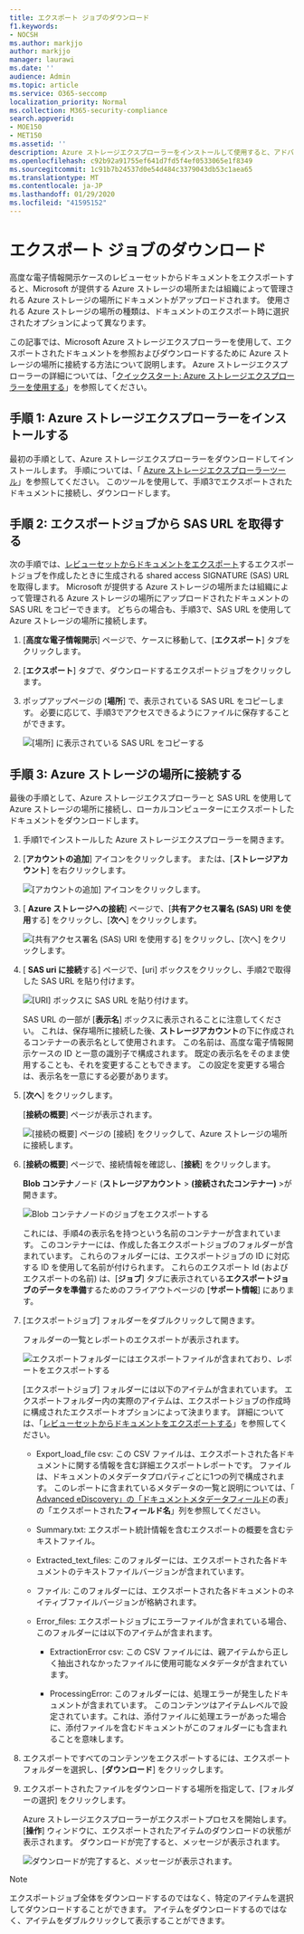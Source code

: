 ```yaml
---
title: エクスポート ジョブのダウンロード
f1.keywords:
- NOCSH
ms.author: markjjo
author: markjjo
manager: laurawi
ms.date: ''
audience: Admin
ms.topic: article
ms.service: O365-seccomp
localization_priority: Normal
ms.collection: M365-security-compliance
search.appverid:
- MOE150
- MET150
ms.assetid: ''
description: Azure ストレージエクスプローラーをインストールして使用すると、アドバンスト eDiscovery のレビューセットからエクスポートされたドキュメントをダウンロードできます。
ms.openlocfilehash: c92b92a91755ef641d7fd5f4ef0533065e1f8349
ms.sourcegitcommit: 1c91b7b24537d0e54d484c3379043db53c1aea65
ms.translationtype: MT
ms.contentlocale: ja-JP
ms.lasthandoff: 01/29/2020
ms.locfileid: "41595152"
---
```

# <a name="download-export-jobs"></a>エクスポート ジョブのダウンロード

高度な電子情報開示ケースのレビューセットからドキュメントをエクスポートすると、Microsoft が提供する Azure ストレージの場所または組織によって管理される Azure ストレージの場所にドキュメントがアップロードされます。 使用される Azure ストレージの場所の種類は、ドキュメントのエクスポート時に選択されたオプションによって異なります。 

この記事では、Microsoft Azure ストレージエクスプローラーを使用して、エクスポートされたドキュメントを参照およびダウンロードするために Azure ストレージの場所に接続する方法について説明します。 Azure ストレージエクスプローラーの詳細については、「[クイックスタート: Azure ストレージエクスプローラーを使用する](https://docs.microsoft.com/azure/storage/blobs/storage-quickstart-blobs-storage-explorer)」を参照してください。

## <a name="step-1-install-the-azure-storage-explorer"></a>手順 1: Azure ストレージエクスプローラーをインストールする

最初の手順として、Azure ストレージエクスプローラーをダウンロードしてインストールします。 手順については、「 [Azure ストレージエクスプローラーツール](https://go.microsoft.com/fwlink/p/?LinkId=544842)」を参照してください。 このツールを使用して、手順3でエクスポートされたドキュメントに接続し、ダウンロードします。

## <a name="step-2-obtain-the-sas-url-from-the-export-job"></a>手順 2: エクスポートジョブから SAS URL を取得する

次の手順では、[レビューセットからドキュメントをエクスポート](export-documents-from-review-set.md)するエクスポートジョブを作成したときに生成される shared access SIGNATURE (SAS) URL を取得します。 Microsoft が提供する Azure ストレージの場所または組織によって管理される Azure ストレージの場所にアップロードされたドキュメントの SAS URL をコピーできます。 どちらの場合も、手順3で、SAS URL を使用して Azure ストレージの場所に接続します。

1. [**高度な電子情報開示**] ページで、ケースに移動して、[**エクスポート**] タブをクリックします。

2. [**エクスポート**] タブで、ダウンロードするエクスポートジョブをクリックします。

3. ポップアップページの [**場所**] で、表示されている SAS URL をコピーします。 必要に応じて、手順3でアクセスできるようにファイルに保存することができます。
 
   ![[場所] に表示されている SAS URL をコピーする](./media/eDiscoExportJob.png)

## <a name="step-3-connect-to-the-azure-storage-location"></a>手順 3: Azure ストレージの場所に接続する

最後の手順として、Azure ストレージエクスプローラーと SAS URL を使用して Azure ストレージの場所に接続し、ローカルコンピューターにエクスポートしたドキュメントをダウンロードします。

1.  手順1でインストールした Azure ストレージエクスプローラーを開きます。

2. [**アカウントの追加**] アイコンをクリックします。 または、[**ストレージアカウント**] を右クリックします。

   ![[アカウントの追加] アイコンをクリックします。](./media/AzureStorageConnect.png)

3.  [ **Azure ストレージへの接続**] ページで、[**共有アクセス署名 (SAS) URI を使用**する] をクリックし、[**次へ**] をクリックします。

    ![[共有アクセス署名 (SAS) URI を使用する] をクリックし、[次へ] をクリックします。](./media/AzureStorageConnect2.png)

4.  [ **SAS uri に接続**する] ページで、[uri] ボックスをクリックし、手順2で取得した SAS URL を貼り付けます。 

    ![[URI] ボックスに SAS URL を貼り付けます。](./media/AzureStorageConnect3.png)

    SAS URL の一部が [**表示名**] ボックスに表示されることに注意してください。 これは、保存場所に接続した後、**ストレージアカウント**の下に作成されるコンテナーの表示名として使用されます。 この名前は、高度な電子情報開示ケースの ID と一意の識別子で構成されます。 既定の表示名をそのまま使用することも、それを変更することもできます。 この設定を変更する場合は、表示名を一意にする必要があります。

5.  [**次へ**] をクリックします。

    [**接続の概要**] ページが表示されます。
   
    ![[接続の概要] ページの [接続] をクリックして、Azure ストレージの場所に接続します。](./media/AzureStorageConnect4.png)

6. [**接続の概要**] ページで、接続情報を確認し、[**接続**] をクリックします。 

    **Blob コンテナ**ノード (**ストレージアカウント** > **(接続されたコンテナー)** \>が開きます。 

    ![Blob コンテナノードのジョブをエクスポートする](./media/AzureStorageConnect5.png)

    これには、手順4の表示名を持つという名前のコンテナーが含まれています。 このコンテナーには、作成した各エクスポートジョブのフォルダーが含まれています。 これらのフォルダーには、エクスポートジョブの ID に対応する ID を使用して名前が付けられます。 これらのエクスポート Id (およびエクスポートの名前) は、[**ジョブ**] タブに表示されている**エクスポートジョブのデータを準備**するためのフライアウトページの [**サポート情報**] にあります。

7. [エクスポートジョブ] フォルダーをダブルクリックして開きます。

   フォルダーの一覧とレポートのエクスポートが表示されます。
   
    ![エクスポートフォルダーにはエクスポートファイルが含まれており、レポートをエクスポートする](./media/AzureStorageConnect6.png)

   [エクスポートジョブ] フォルダーには以下のアイテムが含まれています。 エクスポートフォルダー内の実際のアイテムは、エクスポートジョブの作成時に構成されたエクスポートオプションによって決まります。 詳細については、「[レビューセットからドキュメントをエクスポートする](export-documents-from-review-set.md)」を参照してください。

    - Export_load_file csv: この CSV ファイルは、エクスポートされた各ドキュメントに関する情報を含む詳細エクスポートレポートです。 ファイルは、ドキュメントのメタデータプロパティごとに1つの列で構成されます。 このレポートに含まれているメタデータの一覧と説明については、「 [Advanced eDiscovery」の「ドキュメントメタデータフィールド](document-metadata-fields.md)の表」の「エクスポートされた**フィールド名**」列を参照してください。
    
    - Summary.txt: エクスポート統計情報を含むエクスポートの概要を含むテキストファイル。
    
    - Extracted_text_files: このフォルダーには、エクスポートされた各ドキュメントのテキストファイルバージョンが含まれています。
     
    - ファイル: このフォルダーには、エクスポートされた各ドキュメントのネイティブファイルバージョンが格納されます。
    
    - Error_files: エクスポートジョブにエラーファイルが含まれている場合、このフォルダーには以下のアイテムが含まれます。 
        
      - ExtractionError csv: この CSV ファイルには、親アイテムから正しく抽出されなかったファイルに使用可能なメタデータが含まれています。
        
      - ProcessingError: このフォルダーには、処理エラーが発生したドキュメントが含まれています。 このコンテンツはアイテムレベルで設定されています。これは、添付ファイルに処理エラーがあった場合に、添付ファイルを含むドキュメントがこのフォルダーにも含まれることを意味します。
 
8. エクスポートですべてのコンテンツをエクスポートするには、エクスポートフォルダーを選択し、[**ダウンロード**] をクリックします。

9. エクスポートされたファイルをダウンロードする場所を指定して、[フォルダーの選択] をクリックします。

    Azure ストレージエクスプローラーがエクスポートプロセスを開始します。 [**操作**] ウィンドウに、エクスポートされたアイテムのダウンロードの状態が表示されます。 ダウンロードが完了すると、メッセージが表示されます。

    ![ダウンロードが完了すると、メッセージが表示されます。](./media/AzureStorageConnect8.png)

> [!NOTE]
> エクスポートジョブ全体をダウンロードするのではなく、特定のアイテムを選択してダウンロードすることができます。 アイテムをダウンロードするのではなく、アイテムをダブルクリックして表示することができます。